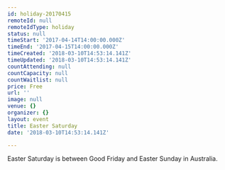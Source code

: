 ```yaml
---
id: holiday-20170415
remoteId: null
remoteIdType: holiday
status: null
timeStart: '2017-04-14T14:00:00.000Z'
timeEnd: '2017-04-15T14:00:00.000Z'
timeCreated: '2018-03-10T14:53:14.141Z'
timeUpdated: '2018-03-10T14:53:14.141Z'
countAttending: null
countCapacity: null
countWaitlist: null
price: Free
url: ''
image: null
venue: {}
organizer: {}
layout: event
title: Easter Saturday
date: '2018-03-10T14:53:14.141Z'

---
```

Easter Saturday is between Good Friday and Easter Sunday in Australia.
